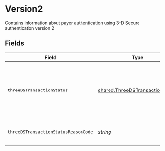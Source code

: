 # Version2

Contains information about payer authentication using 3-D Secure authentication version 2


## Fields

| Field                                                                                                                                                                                  | Type                                                                                                                                                                                   | Required                                                                                                                                                                               | Description                                                                                                                                                                            | Example                                                                                                                                                                                |
| -------------------------------------------------------------------------------------------------------------------------------------------------------------------------------------- | -------------------------------------------------------------------------------------------------------------------------------------------------------------------------------------- | -------------------------------------------------------------------------------------------------------------------------------------------------------------------------------------- | -------------------------------------------------------------------------------------------------------------------------------------------------------------------------------------- | -------------------------------------------------------------------------------------------------------------------------------------------------------------------------------------- |
| `threeDSTransactionStatus`                                                                                                                                                             | [shared.ThreeDSTransactionStatus](../../../sdk/models/shared/threedstransactionstatus.md)                                                                                              | :heavy_minus_sign:                                                                                                                                                                     | Contains value returned in Authentication Response Message (ARes). Y=Authentication successful ; N=Authentication failed ; U=Authentication unavailable ; A=Attempted authentication ; |                                                                                                                                                                                        |
| `threeDSTransactionStatusReasonCode`                                                                                                                                                   | *string*                                                                                                                                                                               | :heavy_minus_sign:                                                                                                                                                                     | Contains code indicating the reason for the transaction status in threeDSTransactionStatus.                                                                                            | 01                                                                                                                                                                                     |